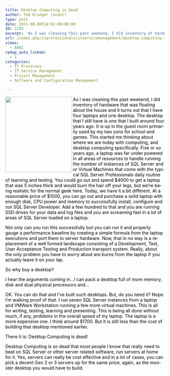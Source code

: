```yaml
---
title: Desktop Computing is Dead
author: Ted Krueger (onpnt)
type: post
date: 2011-08-08T18:01:00+00:00
ID: 1293
excerpt: 'As I was cleaning this past weekend, I did inventory of hardware that was floating about the house and it turns out that I have four laptops and one desktop.  The desktop that I still have is one that I built around four years ago.  It is up in the gues&hellip;'
url: /index.php/itprofessionals/itservicemanagement/desktop-computing-is-dead/
views:
  - 8881
rp4wp_auto_linked:
  - 1
categories:
  - IT Processes
  - IT Service Management
  - Project Management
  - Software and Configuration Management

---
```

<div class="image_block">
  <a href="/media/blogs/All/lanbag.png?mtime=1312833595"><img src="/wp-content/uploads/blogs/All/lanbag.png?mtime=1312833595" alt="" width="211" height="239" align="left" /></a>
</div>

<p class="MsoNormal">
  <span lang="EN"><span style="color: #000000;">As I was cleaning this past weekend, I did inventory of hardware that was floating about the house and it turns out that I have four laptops and one desktop. The desktop that I still have is one that I built around four years ago. It is up in the guest room primarily used by my two sons for school and games. This started me thinking about where we are today with computing, and desktop computing specifically. Five or so years ago, a laptop was far under powered in all areas of resources to handle running the number of instances of SQL Server and or Virtual Machines that come with the typical SQL Server Professionals daily routine of learning and testing. You could go out and spend $4000 to get a laptop that was 5 inches thick and would burn the hair off your legs, but we’re being realistic for the normal geek here. Today, we have it a bit different. At a reasonable price of $1000, you can go out and purchase a solid laptop with enough disk, CPU power and memory to successfully install, configure and run SQL Server Developer. Add a few hundred to that and you are running SSD drives for your data and log files and you are screaming fast in a lot of areas of SQL Server loaded on a laptop. </span></span>
</p>

<p class="MsoNormal">
  <span lang="EN"><span style="color: #000000;">Not only can you run this successfully but you can run it and properly gauge a performance baseline by creating a simple formula from the laptop executions and port them to server hardware. Now, that in no way is a replacement of a well formed landscape consisting of a Development, Test, User Acceptance Testing and Production transport system. Really, about the only problem you have to worry about are burns from the laptop if you actually leave it on your lap. </span></span>
</p>

<p class="MsoNormal">
  <span lang="EN"><span style="color: #000000;">So why buy a desktop? </span></span>
</p>

<p class="MsoNormal">
  <span lang="EN"><span style="color: #000000;">I hear the arguments coming in…I can pack a desktop full of more memory, disk and dual physical processors and…</span></span>
</p>

<p class="MsoNormal">
  <span lang="EN"><span style="color: #000000;">OK. You can do that and I’ve built such desktops. But, do you need it? Nope. I’m walking proof of that. I run seven SQL Server instances from a laptop and VMWare Workstation running a few more virtual machines. This is all for writing, testing, learning and presenting. This is being all done without much, if any, problems in the overall speed of my laptop. The laptop is a more expensive one. I think around $1700. But it is still less than the cost of building that desktop mentioned earlier. </span></span>
</p>

<p class="MsoNormal">
  <span lang="EN"><span style="color: #000000;">There it is: Desktop Computing is dead!</span></span>
</p>

<p class="MsoNormal">
  <span lang="EN"><span style="color: #000000;">Desktop Computing is so dead that most people I know that really need to beat on SQL Server or other server related software, run servers at home for it. Yes, servers can really be cost effective and in a lot of cases, you can pick a decent Gen 2 or 3 servers up for the same price, again, as the monster desktop you would have to build.</span></span>
</p>